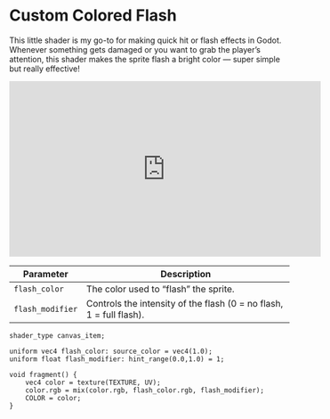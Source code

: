 # Custom Colored Flash

This little shader is my go-to for making quick hit or flash effects in Godot. Whenever something gets damaged or you want to grab the player’s attention, this shader makes the sprite flash a bright color — super simple but really effective!

<iframe width="560" height="315" src="https://www.youtube.com/embed/071m2ErCFl4" frameborder="0" allowfullscreen></iframe>

| Parameter        | Description                                                         | 
| ---------------- | ------------------------------------------------------------------- | 
| `flash_color`    | The color used to “flash” the sprite.                               |
| `flash_modifier` | Controls the intensity of the flash (0 = no flash, 1 = full flash). |


```
shader_type canvas_item;

uniform vec4 flash_color: source_color = vec4(1.0);
uniform float flash_modifier: hint_range(0.0,1.0) = 1;

void fragment() {
	vec4 color = texture(TEXTURE, UV);
	color.rgb = mix(color.rgb, flash_color.rgb, flash_modifier);
	COLOR = color;
}
```